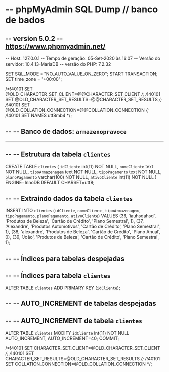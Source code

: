 # -- phpMyAdmin SQL Dump  // banco de bados
-- version 5.0.2
-- https://www.phpmyadmin.net/
--
-- Host: 127.0.0.1
-- Tempo de geração: 05-Set-2020 às 16:07
-- Versão do servidor: 10.4.13-MariaDB
-- versão do PHP: 7.2.32

SET SQL_MODE = "NO_AUTO_VALUE_ON_ZERO";
START TRANSACTION;
SET time_zone = "+00:00";


/*!40101 SET @OLD_CHARACTER_SET_CLIENT=@@CHARACTER_SET_CLIENT */;
/*!40101 SET @OLD_CHARACTER_SET_RESULTS=@@CHARACTER_SET_RESULTS */;
/*!40101 SET @OLD_COLLATION_CONNECTION=@@COLLATION_CONNECTION */;
/*!40101 SET NAMES utf8mb4 */;

--
-- Banco de dados: `armazenopravoce`
--

-- --------------------------------------------------------

--
-- Estrutura da tabela `clientes`
--

CREATE TABLE `clientes` (
  `idCliente` int(11) NOT NULL,
  `nomeCliente` text NOT NULL,
  `tipoArmazenagem` text NOT NULL,
  `tipoPagamento` text NOT NULL,
  `planoPagamento` varchar(100) NOT NULL,
  `ativoCliente` int(11) NOT NULL
) ENGINE=InnoDB DEFAULT CHARSET=utf8;

--
-- Extraindo dados da tabela `clientes`
--

INSERT INTO `clientes` (`idCliente`, `nomeCliente`, `tipoArmazenagem`, `tipoPagamento`, `planoPagamento`, `ativoCliente`) VALUES
(36, 'iauhsdahsd', 'Produtos de Beleza', 'Cartão de Crédito', 'Plano Semestral', 1),
(37, 'Alexandre', 'Produtos Automotivos', 'Cartão de Crédito', 'Plano Semestral', 1),
(38, 'alexandre', 'Produtos de Beleza', 'Cartão de Crédito', 'Plano Anual', 0),
(39, 'João', 'Produtos de Beleza', 'Cartão de Crédito', 'Plano Semestral', 1);

--
-- Índices para tabelas despejadas
--

--
-- Índices para tabela `clientes`
--
ALTER TABLE `clientes`
  ADD PRIMARY KEY (`idCliente`);

--
-- AUTO_INCREMENT de tabelas despejadas
--

--
-- AUTO_INCREMENT de tabela `clientes`
--
ALTER TABLE `clientes`
  MODIFY `idCliente` int(11) NOT NULL AUTO_INCREMENT, AUTO_INCREMENT=40;
COMMIT;

/*!40101 SET CHARACTER_SET_CLIENT=@OLD_CHARACTER_SET_CLIENT */;
/*!40101 SET CHARACTER_SET_RESULTS=@OLD_CHARACTER_SET_RESULTS */;
/*!40101 SET COLLATION_CONNECTION=@OLD_COLLATION_CONNECTION */;
